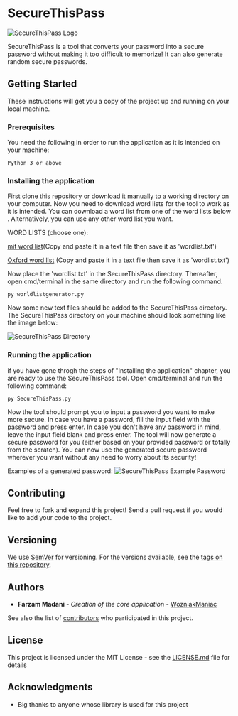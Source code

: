 # SecureThisPass

![SecureThisPass Logo](https://i.imgur.com/VS1tsGY.jpg)

SecureThisPass is a tool that converts your password into a secure password without making it too difficult to memorize! It can also generate random secure passwords.

## Getting Started

These instructions will get you a copy of the project up and running on your local machine.

### Prerequisites

You need the following in order to run the application as it is intended on your machine:

```
Python 3 or above
```

### Installing the application

First clone this repository or download it manually to a working directory on your computer.
Now you need to download word lists for the tool to work as it is intended.
You can download a word list from one of the word lists below . Alternatively, you can use any other word list you want.

WORD LISTS (choose one):

[mit word list](https://www.mit.edu/~ecprice/wordlist.10000)(Copy and paste it in a text file then save it as 'wordlist.txt')

[Oxford word list](https://raw.githubusercontent.com/gokhanyavas/Oxford-3000-Word-List/master/Oxford%203000%20Word%20List%20No%20Spaces.txt) (Copy and paste it in a text file then save it as 'wordlist.txt')

Now place the 'wordlist.txt' in the SecureThisPass directory. Thereafter, open cmd/terminal in the same directory and run the following command.

```
py worldlistgenerator.py
```

Now some new text files should be added to the SecureThisPass directory.
The SecureThisPass directory on your machine should look something like the image below:

![SecureThisPass Directory](https://i.imgur.com/mr3BWUI.png)


### Running the application 

if you have gone throgh the steps of "Installing the application" chapter, you are ready to use the SecureThisPass tool. Open cmd/terminal and run the following command:

```
py SecureThisPass.py
```

Now the tool should prompt you to input a password you want to make more secure.
In case you have a password, fill the input field with the password and press enter. In case you don't have any password in mind, leave the input field blank and press enter.
The tool will now generate a secure password for you (either based on your provided password or totally from the scratch). You can now use the generated secure password wherever you want without any need to worry about its security! 

Examples of a generated password:
![SecureThisPass Example Password](https://i.imgur.com/iUBvYtv.png)

## Contributing

Feel free to fork and expand this project! Send a pull request if you would like to add your code to the project.

## Versioning

We use [SemVer](http://semver.org/) for versioning. For the versions available, see the [tags on this repository](https://github.com/WozniakManiac/SecureThisPass/releases). 

## Authors

* **Farzam Madani** - *Creation of the core application* - [WozniakManiac](https://github.com/WozniakManiac)

See also the list of [contributors](https://github.com/WozniakManiac/SecureThisPass/contributors) who participated in this project.

## License

This project is licensed under the MIT License - see the [LICENSE.md](https://github.com/WozniakManiac/SecureThisPass/blob/master/LICENSE) file for details

## Acknowledgments

* Big thanks to anyone whose library is used for this project 

